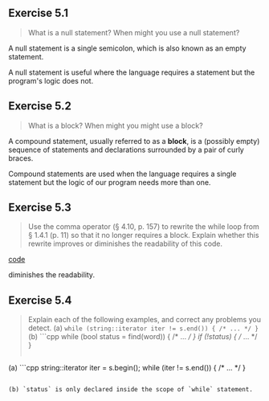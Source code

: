 ## Exercise 5.1

> What is a null statement? When might you use a null statement?

A null statement is a single semicolon, which is also known as an empty statement.

A null statement is useful where the language requires a statement but the program's logic does not.

## Exercise 5.2

> What is a block? When might you might use a block?

A compound statement, usually referred to as a __block__, is a (possibly empty) sequence of statements and declarations surrounded by a pair of curly braces.

Compound statements are used when the language requires a single statement but the logic of our program needs more than one.

## Exercise 5.3

> Use the comma operator (§ 4.10, p. 157) to rewrite the while loop from § 1.4.1 (p. 11) so that it no longer requires a block. Explain whether this rewrite improves or diminishes the readability of this code.

[code](ex5_3.cpp)

diminishes the readability.

## Exercise 5.4

> Explain each of the following examples, and correct any problems you detect.
> (a) `while (string::iterator iter != s.end()) { /* ... */ }`
> (b) ```cpp
> while (bool status = find(word)) { /* ... */ }
> if (!status) { /* ... */ }
> ```

(a) ```cpp
string::iterator iter = s.begin();
while (iter != s.end()) { /* ... */ }
```

(b) `status` is only declared inside the scope of `while` statement.